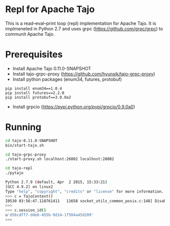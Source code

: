 # Repl for Apache Tajo

This is a read–eval–print loop (repl) implementation for Apache Tajo. 
It is implmeneted in Python 2.7 and uses grpc (https://github.com/grpc/grpc) to communit Apache Tajo.

# Prerequisites

* Install Apache Tajo 0.11.0-SNAPSHOT
* Install tajo-grpc-proxy (https://github.com/hyunsik/tajo-grpc-proxy)
* Install python packages (enum34, futures, protobuf)
```
pip install enum34==1.0.4
pip install futures==2.2.0
pip install protobuf==3.0.0a2
```
* Install grpcio (https://pypi.python.org/pypi/grpcio/0.9.0a0)

# Running

```sh
cd tajo-0.11.0-SNAPSHOT
bin/start-tajo.sh

cd tajo-grpc-proxy
./start-proxy.sh localhost:26002 localhost:28002

cd tajo-repl
./pytajo

Python 2.7.9 (default, Apr  2 2015, 15:33:21) 
[GCC 4.9.2] on linux2
Type "help", "copyright", "credits" or "license" for more information.
>>> c = TajoContext()
I0530 03:56:47.118761411   11658 socket_utils_common_posix.c:148] Disabling AF_INET6 sockets because ::1 is not available.
>>> 
>>> c.session_id()
u'd56cdff7-dde6-455b-9d14-1f504a45d209'
>>>
```


